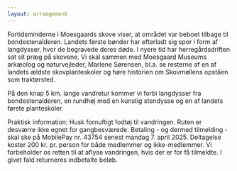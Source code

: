 ```yaml
---
layout: arrangement
---
```


Fortidsminderne i Moesgaards skove viser, at området var beboet tilbage til bondestenalderen. Landets første bønder har efterladt sig spor i form af langdysser, hvor de begravede deres døde. I nyere tid har herregårdsdriften sat sit præg på skovene. Vi skal sammen med Moesgaard Museums arkæolog og naturvejleder, Marlene Sørensen, bl.a. se resterne af en af landets ældste skovplanteskoler og høre historien om Skovmøllens opståen som traktørsted.

På den knap 5 km. lange vandretur kommer vi forbi langdysser fra bondestenalderen, en rundhøj med en kunstig stendysse og en af landets første planteskoler.

Praktisk information: 
Husk fornuftigt fodtøj til vandringen. Ruten er desværre ikke egnet for gangbesværede. 
Betaling - og dermed tilmelding - skal ske på MobilePay nr. 43754 senest mandag 7. april 2025. Deltagelse koster 200 kr. pr. person for både medlemmer og ikke-medlemmer. Vi forbeholder os retten til at aflyse vandringen, hvis der er for få tilmeldte. I givet fald returneres indbetalte beløb. 
